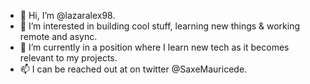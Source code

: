 - 👋 Hi, I’m @lazaralex98.
- 👀 I’m interested in building cool stuff, learning new things & working remote and async.
- 🌱 I’m currently in a position where I learn new tech as it becomes relevant to my projects.
- 📫 I can be reached out at on twitter @SaxeMauricede.

<!---
lazaralex98/lazaralex98 is a ✨ special ✨ repository because its `README.md` (this file) appears on your GitHub profile.
You can click the Preview link to take a look at your changes.
--->
